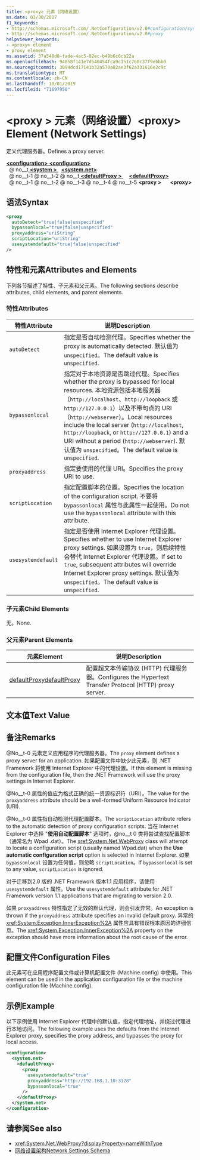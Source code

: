 ```yaml
---
title: <proxy> 元素（网络设置）
ms.date: 03/30/2017
f1_keywords:
- http://schemas.microsoft.com/.NetConfiguration/v2.0#configuration/system.net/defaultProxy/proxy
- http://schemas.microsoft.com/.NetConfiguration/v2.0#proxy
helpviewer_keywords:
- <proxy> element
- proxy element
ms.assetid: 37a548d8-fade-4ac5-82ec-b49b6c6cb22a
ms.openlocfilehash: 94858f141e7d540454fca9c151c760c37f9ebbb0
ms.sourcegitcommit: 3094dcd17141b32a570a82ae3f62a331616e2c9c
ms.translationtype: MT
ms.contentlocale: zh-CN
ms.lasthandoff: 10/01/2019
ms.locfileid: "71697950"
---
```

# <a name="proxy-element-network-settings"></a><span data-ttu-id="bd4d0-102">\<proxy > 元素（网络设置）</span><span class="sxs-lookup"><span data-stu-id="bd4d0-102">\<proxy> Element (Network Settings)</span></span>
<span data-ttu-id="bd4d0-103">定义代理服务器。</span><span class="sxs-lookup"><span data-stu-id="bd4d0-103">Defines a proxy server.</span></span>  
  
[<span data-ttu-id="bd4d0-104"> **\<configuration>** </span><span class="sxs-lookup"><span data-stu-id="bd4d0-104">**\<configuration>**</span></span>](../configuration-element.md)  
<span data-ttu-id="bd4d0-105">&nbsp; @ no__t[ **\<system >** ](system-net-element-network-settings.md)</span><span class="sxs-lookup"><span data-stu-id="bd4d0-105">&nbsp;&nbsp;[**\<system.net>**](system-net-element-network-settings.md)</span></span>  
<span data-ttu-id="bd4d0-106">&nbsp; @ no__t-1 @ no__t-2 @ no__t[ **\<defaultProxy >** ](defaultproxy-element-network-settings.md)</span><span class="sxs-lookup"><span data-stu-id="bd4d0-106">&nbsp;&nbsp;&nbsp;&nbsp;[**\<defaultProxy>**](defaultproxy-element-network-settings.md)</span></span>  
<span data-ttu-id="bd4d0-107">&nbsp; @ no__t-1 @ no__t-2 @ no__t-3 @ no__t-4 @ no__t-5 **\<proxy >**</span><span class="sxs-lookup"><span data-stu-id="bd4d0-107">&nbsp;&nbsp;&nbsp;&nbsp;&nbsp;&nbsp;**\<proxy>**</span></span>  
  
## <a name="syntax"></a><span data-ttu-id="bd4d0-108">语法</span><span class="sxs-lookup"><span data-stu-id="bd4d0-108">Syntax</span></span>  
  
```xml  
<proxy
  autoDetect="true|false|unspecified" 
  bypassonlocal="true|false|unspecified"
  proxyaddress="uriString"
  scriptLocation="uriString"
  usesystemdefault="true|false|unspecified"
/>
```  
  
## <a name="attributes-and-elements"></a><span data-ttu-id="bd4d0-109">特性和元素</span><span class="sxs-lookup"><span data-stu-id="bd4d0-109">Attributes and Elements</span></span>  
 <span data-ttu-id="bd4d0-110">下列各节描述了特性、子元素和父元素。</span><span class="sxs-lookup"><span data-stu-id="bd4d0-110">The following sections describe attributes, child elements, and parent elements.</span></span>  
  
### <a name="attributes"></a><span data-ttu-id="bd4d0-111">特性</span><span class="sxs-lookup"><span data-stu-id="bd4d0-111">Attributes</span></span>  
  
|<span data-ttu-id="bd4d0-112">**特性**</span><span class="sxs-lookup"><span data-stu-id="bd4d0-112">**Attribute**</span></span>|<span data-ttu-id="bd4d0-113">**说明**</span><span class="sxs-lookup"><span data-stu-id="bd4d0-113">**Description**</span></span>|  
|-------------------|---------------------|  
|`autoDetect`|<span data-ttu-id="bd4d0-114">指定是否自动检测代理。</span><span class="sxs-lookup"><span data-stu-id="bd4d0-114">Specifies whether the proxy is automatically detected.</span></span> <span data-ttu-id="bd4d0-115">默认值为 `unspecified`。</span><span class="sxs-lookup"><span data-stu-id="bd4d0-115">The default value is `unspecified`.</span></span>|  
|`bypassonlocal`|<span data-ttu-id="bd4d0-116">指定对于本地资源是否跳过代理。</span><span class="sxs-lookup"><span data-stu-id="bd4d0-116">Specifies whether the proxy is bypassed for local resources.</span></span> <span data-ttu-id="bd4d0-117">本地资源包括本地服务器（`http://localhost`、`http://loopback` 或 `http://127.0.0.1`）以及不带句点的 URI （`http://webserver`）。</span><span class="sxs-lookup"><span data-stu-id="bd4d0-117">Local resources include the local server (`http://localhost`, `http://loopback`, or `http://127.0.0.1`) and a URI without a period (`http://webserver`).</span></span> <span data-ttu-id="bd4d0-118">默认值为 `unspecified`。</span><span class="sxs-lookup"><span data-stu-id="bd4d0-118">The default value is `unspecified`.</span></span>|  
|`proxyaddress`|<span data-ttu-id="bd4d0-119">指定要使用的代理 URI。</span><span class="sxs-lookup"><span data-stu-id="bd4d0-119">Specifies the proxy URI to use.</span></span>|  
|`scriptLocation`|<span data-ttu-id="bd4d0-120">指定配置脚本的位置。</span><span class="sxs-lookup"><span data-stu-id="bd4d0-120">Specifies the location of the configuration script.</span></span> <span data-ttu-id="bd4d0-121">不要将 `bypassonlocal` 属性与此属性一起使用。</span><span class="sxs-lookup"><span data-stu-id="bd4d0-121">Do not use the `bypassonlocal` attribute with this attribute.</span></span> |  
|`usesystemdefault`|<span data-ttu-id="bd4d0-122">指定是否使用 Internet Explorer 代理设置。</span><span class="sxs-lookup"><span data-stu-id="bd4d0-122">Specifies whether to use Internet Explorer proxy settings.</span></span> <span data-ttu-id="bd4d0-123">如果设置为 `true`，则后续特性会替代 Internet Explorer 代理设置。</span><span class="sxs-lookup"><span data-stu-id="bd4d0-123">If set to `true`, subsequent attributes will override Internet Explorer proxy settings.</span></span> <span data-ttu-id="bd4d0-124">默认值为 `unspecified`。</span><span class="sxs-lookup"><span data-stu-id="bd4d0-124">The default value is `unspecified`.</span></span>|  
  
### <a name="child-elements"></a><span data-ttu-id="bd4d0-125">子元素</span><span class="sxs-lookup"><span data-stu-id="bd4d0-125">Child Elements</span></span>  
 <span data-ttu-id="bd4d0-126">无。</span><span class="sxs-lookup"><span data-stu-id="bd4d0-126">None.</span></span>  
  
### <a name="parent-elements"></a><span data-ttu-id="bd4d0-127">父元素</span><span class="sxs-lookup"><span data-stu-id="bd4d0-127">Parent Elements</span></span>  
  
|<span data-ttu-id="bd4d0-128">**元素**</span><span class="sxs-lookup"><span data-stu-id="bd4d0-128">**Element**</span></span>|<span data-ttu-id="bd4d0-129">**说明**</span><span class="sxs-lookup"><span data-stu-id="bd4d0-129">**Description**</span></span>|  
|-----------------|---------------------|  
|[<span data-ttu-id="bd4d0-130">defaultProxy</span><span class="sxs-lookup"><span data-stu-id="bd4d0-130">defaultProxy</span></span>](defaultproxy-element-network-settings.md)|<span data-ttu-id="bd4d0-131">配置超文本传输协议 (HTTP) 代理服务器。</span><span class="sxs-lookup"><span data-stu-id="bd4d0-131">Configures the Hypertext Transfer Protocol (HTTP) proxy server.</span></span>|  
  
## <a name="text-value"></a><span data-ttu-id="bd4d0-132">文本值</span><span class="sxs-lookup"><span data-stu-id="bd4d0-132">Text Value</span></span>  
  
## <a name="remarks"></a><span data-ttu-id="bd4d0-133">备注</span><span class="sxs-lookup"><span data-stu-id="bd4d0-133">Remarks</span></span>  
 <span data-ttu-id="bd4d0-134">@No__t-0 元素定义应用程序的代理服务器。</span><span class="sxs-lookup"><span data-stu-id="bd4d0-134">The `proxy` element defines a proxy server for an application.</span></span> <span data-ttu-id="bd4d0-135">如果配置文件中缺少此元素，则 .NET Framework 将使用 Internet Explorer 中的代理设置。</span><span class="sxs-lookup"><span data-stu-id="bd4d0-135">If this element is missing from the configuration file, then the .NET Framework will use the proxy settings in Internet Explorer.</span></span>  
  
 <span data-ttu-id="bd4d0-136">@No__t-0 属性的值应为格式正确的统一资源标识符（URI）。</span><span class="sxs-lookup"><span data-stu-id="bd4d0-136">The value for the `proxyaddress` attribute should be a well-formed Uniform Resource Indicator (URI).</span></span>  
  
 <span data-ttu-id="bd4d0-137">@No__t-0 属性指自动检测代理配置脚本。</span><span class="sxs-lookup"><span data-stu-id="bd4d0-137">The `scriptLocation` attribute refers to the automatic detection of proxy configuration scripts.</span></span> <span data-ttu-id="bd4d0-138">当在 Internet Explorer 中选择 "**使用自动配置脚本**" 选项时，@no__t 0 类将尝试查找配置脚本（通常名为 Wpad .dat）。</span><span class="sxs-lookup"><span data-stu-id="bd4d0-138">The <xref:System.Net.WebProxy> class will attempt to locate a configuration script (usually named Wpad.dat) when the **Use automatic configuration script** option is selected in Internet Explorer.</span></span> <span data-ttu-id="bd4d0-139">如果 `bypassonlocal` 设置为任何值，则忽略 `scriptLocation`。</span><span class="sxs-lookup"><span data-stu-id="bd4d0-139">If `bypassonlocal` is set to any value, `scriptLocation` is ignored.</span></span>
  
 <span data-ttu-id="bd4d0-140">对于迁移到2.0 版的 .NET Framework 版本1.1 应用程序，请使用 `usesystemdefault` 属性。</span><span class="sxs-lookup"><span data-stu-id="bd4d0-140">Use the `usesystemdefault` attribute for .NET Framework version 1.1 applications that are migrating to version 2.0.</span></span>  
  
 <span data-ttu-id="bd4d0-141">如果 `proxyaddress` 特性指定了无效的默认代理，则会引发异常。</span><span class="sxs-lookup"><span data-stu-id="bd4d0-141">An exception is thrown if the `proxyaddress` attribute specifies an invalid default proxy.</span></span> <span data-ttu-id="bd4d0-142">异常的 <xref:System.Exception.InnerException%2A> 属性应具有错误根本原因的详细信息。</span><span class="sxs-lookup"><span data-stu-id="bd4d0-142">The <xref:System.Exception.InnerException%2A> property on the exception should have more information about the root cause of the error.</span></span>  
  
## <a name="configuration-files"></a><span data-ttu-id="bd4d0-143">配置文件</span><span class="sxs-lookup"><span data-stu-id="bd4d0-143">Configuration Files</span></span>  
 <span data-ttu-id="bd4d0-144">此元素可在应用程序配置文件或计算机配置文件 (Machine.config) 中使用。</span><span class="sxs-lookup"><span data-stu-id="bd4d0-144">This element can be used in the application configuration file or the machine configuration file (Machine.config).</span></span>  
  
## <a name="example"></a><span data-ttu-id="bd4d0-145">示例</span><span class="sxs-lookup"><span data-stu-id="bd4d0-145">Example</span></span>  
 <span data-ttu-id="bd4d0-146">以下示例使用 Internet Explorer 代理中的默认值，指定代理地址，并绕过代理进行本地访问。</span><span class="sxs-lookup"><span data-stu-id="bd4d0-146">The following example uses the defaults from the Internet Explorer proxy, specifies the proxy address, and bypasses the proxy for local access.</span></span>  
  
```xml  
<configuration>  
  <system.net>  
    <defaultProxy>  
      <proxy  
        usesystemdefault="true"  
        proxyaddress="http://192.168.1.10:3128"  
        bypassonlocal="true"  
      />  
    </defaultProxy>  
  </system.net>  
</configuration>  
```  
  
## <a name="see-also"></a><span data-ttu-id="bd4d0-147">请参阅</span><span class="sxs-lookup"><span data-stu-id="bd4d0-147">See also</span></span>

- <xref:System.Net.WebProxy?displayProperty=nameWithType>
- [<span data-ttu-id="bd4d0-148">网络设置架构</span><span class="sxs-lookup"><span data-stu-id="bd4d0-148">Network Settings Schema</span></span>](index.md)

